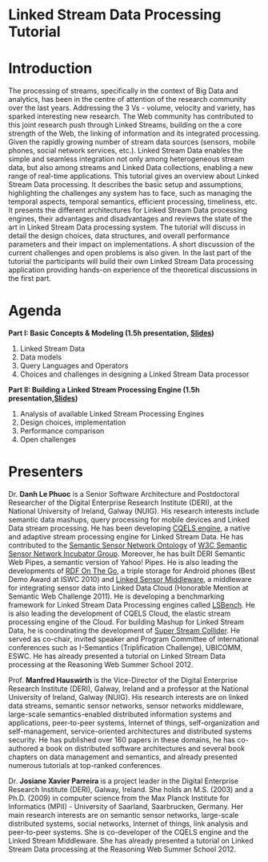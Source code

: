 # **Linked Stream Data Processing Tutorial** #

# Introduction #

The processing of streams, specifically in the context of Big Data and analytics, has been in the centre of attention of the research community over the last years. Addressing the 3 Vs - volume, velocity and variety, has sparked interesting new research. The Web community has contributed to this joint research push through Linked Streams, building on the a core strength of the Web, the linking of information and its integrated processing. Given the rapidly growing number of stream data sources (sensors, mobile phones, social network services, etc.). Linked Stream Data enables the simple and seamless integration not only among heterogeneous stream data, but also among streams and Linked Data collections, enabling a new range of real-time applications.
This tutorial gives an overview about Linked Stream Data processing. It describes the basic setup and assumptions, highlighting the challenges any system has to face, such as managing the temporal aspects, temporal semantics, efficient processing, timeliness, etc. It presents the different architectures for Linked Stream Data processing engines, their advantages and disadvantages and reviews the state of the art in Linked Stream Data processing system. The tutorial will discuss in detail the design choices, data structures, and overall performance parameters and their impact on implementations. A short discussion of the current challenges and open problems is also given. In the last part of the tutorial the participants will build their own Linked Stream Data processing application providing hands-on experience of the theoretical discussions in the first part.


# Agenda #

**Part I: Basic Concepts & Modeling (1.5h presentation, [Slides](https://cqels.googlecode.com/files/Linked%20Stream%20Data%20Processing%20Part1.pdf))**
  1. Linked Stream Data
  1. Data models
  1. Query Languages and Operators
  1. Choices and challenges in designing a Linked Stream Data processor

**Part II: Building a Linked Stream Processing Engine (1.5h presentation,[Slides](https://cqels.googlecode.com/files/Linked%20Stream%20Data%20Processing%20Part2.pdf))**
  1. Analysis of available Linked Stream Processing Engines
  1. Design choices, implementation
  1. Performance comparison
  1. Open challenges

# Presenters #

Dr. **Danh Le Phuoc** is a Senior Software Architecture and Postdoctoral Researcher of the Digital Enterprise Research Institute (DERI), at the National University of Ireland, Galway (NUIG). His research interests include semantic data mashups, query processing for mobile devices and Linked Data stream processing. He has been developing [CQELS engine](https://code.google.com/p/cqels/), a native and adaptive stream processing engine for Linked Stream Data. He has contributed to the [Semantic Sensor Network Ontology](http://www.w3.org/2005/Incubator/ssn/ssnx/ssn)  of [W3C Semantic Sensor Network Incubator Group](http://www.w3.org/2005/Incubator/ssn/). Moreover, he has built DERI Semantic Web Pipes, a semantic version of Yahoo! Pipes. He is also leading the developments of [RDF On The Go](https://code.google.com/p/rdfonthego/), a triple storage for Android phones (Best Demo Award at ISWC 2010) and [Linked Sensor Middleware](http://lsm.deri.ie/), a middleware for integrating sensor data into Linked Data Cloud (Honorable Mention at Semantic Web Challenge 2011). He is developing a benchmarking framework for Linked Stream Data Processing engines called [LSBench](https://code.google.com/p/lsbench/). He is also leading the development of CQELS Cloud, the elastic stream processing engine of the Cloud. For building Mashup for Linked Stream Data, he is coordinating the development of [Super Stream Collider](http://superstreamcollider.org/). He served as co-chair, invited speaker and Program Committee of international conferences such as I-Semantics (Triplification Challenge), UBICOMM, ESWC. He has already presented a tutorial on Linked Stream Data processing at the Reasoning Web Summer School 2012.

Prof. **Manfred Hauswirth** is the Vice-Director of the Digital Enterprise Research Institute (DERI), Galway, Ireland and a professor at the National University of Ireland, Galway (NUIG). His research interests are on linked data streams, semantic sensor networks, sensor networks middleware, large-scale semantics-enabled distributed information systems and applications, peer-to-peer systems, Internet of things, self-organization and self-management, service-oriented architectures and distributed systems security. He has published over 160 papers in these domains, he has co-authored a book on distributed software architectures and several book chapters on data management and semantics, and already presented numerous tutorials at top-ranked conferences.


Dr. **Josiane Xavier Parreira** is a project leader in the Digital Enterprise Research Institute (DERI), Galway, Ireland. She holds an M.S. (2003) and a Ph.D. (2009) in computer science from the Max Planck Institute for Informatics (MPII) - University of Saarland, Saarbrucken, Germany. Her main research interests are on semantic sensor networks, large-scale distributed systems, social networks, Internet of things, link analysis and peer-to-peer systems. She is co-developer of the CQELS engine and the Linked Stream Middleware. She has already presented a tutorial on Linked Stream Data processing at the Reasoning Web Summer School 2012.